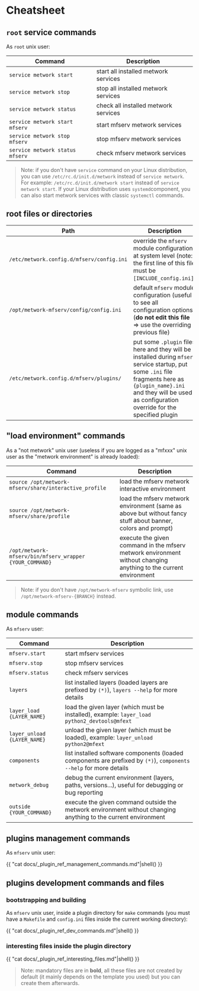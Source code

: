 # Cheatsheet



## `root` service commands

As `root` unix user:

| Command | Description |
| --- | --- |
| `service metwork start` | start all installed metwork services |
| `service metwork stop` | stop all installed metwork services |
| `service metwork status` | check all installed metwork services |
| `service metwork start mfserv` | start mfserv metwork services |
| `service metwork stop mfserv` | stop mfserv metwork services |
| `service metwork status mfserv` | check mfserv metwork services |

> Note: if you don't have `service` command on your Linux distribution, you can use `/etc/rc.d/init.d/metwork` instead of `service metwork`. For example: `/etc/rc.d/init.d/metwork start` instead of `service metwork start`. If your Linux distribution uses `systemd`component, you can also start metwork services with classic `systemctl` commands.



## root files or directories

| Path | Description |
| --- | --- |
| `/etc/metwork.config.d/mfserv/config.ini` | override the `mfserv` module configuration at system level (note: the first line of this file must be `[INCLUDE_config.ini]`) |
| `/opt/metwork-mfserv/config/config.ini` | default `mfserv` module configuration (useful to see all configuration options) (**do not edit this file** => use the overriding previous file) |
| `/etc/metwork.config.d/mfserv/plugins/` | put some `.plugin` files here and they will be installed during `mfserv` service startup, put some `.ini` file fragments here as `{plugin_name}.ini` and they will be used as configuration override for the specified plugin |


## "load environment" commands

As a "not metwork" unix user (useless if you are logged as a "mfxxx" unix user as the "metwork environment" is already loaded):

| Command | Description |
| --- | --- |
| `source /opt/metwork-mfserv/share/interactive_profile` | load the mfserv metwork interactive environment |
| `source /opt/metwork-mfserv/share/profile` | load the mfserv metwork environment (same as above but without fancy stuff about banner, colors and prompt) |
| `/opt/metwork-mfserv/bin/mfserv_wrapper {YOUR_COMMAND}`| execute the given command in the mfserv metwork environment without changing anything to the current environment |

> Note: if you don't have `/opt/metwork-mfserv` symbolic link, use `/opt/metwork-mfserv-{BRANCH}` instead.

## module commands


As `mfserv` user:


| Command | Description |
| --- | --- |
| `mfserv.start` | start mfserv services |
| `mfserv.stop` | stop mfserv services |
| `mfserv.status` | check mfserv services |
| `layers` | list installed layers (loaded layers are prefixed by `(*)`), `layers --help` for more details |
| `layer_load {LAYER_NAME}` | load the given layer (which must be installed), example: `layer_load python2_devtools@mfext` |
| `layer_unload {LAYER_NAME}` | unload the given layer (which must be loaded), example: `layer_unload python2@mfext` |
| `components` | list installed software components (loaded components are prefixed by `(*)`), `components --help` for more details |
| `metwork_debug` | debug the current environment (layers, paths, versions...), useful for debugging or bug reporting |
| `outside {YOUR_COMMAND}`| execute the given command outside the metwork environment without changing anything to the current environment |


## plugins management commands

As `mfserv` unix user:


{{ "cat docs/_plugin_ref_management_commands.md"|shell() }}





## plugins development commands and files

### bootstrapping and building

As `mfserv` unix user, inside a plugin directory for `make` commands (you must have a `Makefile` and `config.ini` files inside the current working directory):


{{ "cat docs/_plugin_ref_dev_commands.md"|shell() }}


### interesting files inside the plugin directory


{{ "cat docs/_plugin_ref_interesting_files.md"|shell() }}


> Note: mandatory files are in **bold**, all these files are not created by default (it mainly depends on the template you used) but you can create them afterwards.


